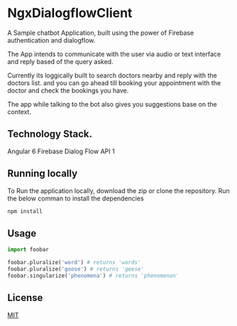 # NgxDialogflowClient

A Sample chatbot Application, built using the power of Firebase authentication and dialogflow.

The App intends to communicate with the user via audio or text interface and reply based of the query asked.

Currently its loggically built to search doctors nearby and reply with the doctors list. and you can go ahead till booking your appointment with the doctor and check the bookings you have.

The app while talking to the bot also gives you suggestions base on the context.

## Technology Stack.

Angular 6
Firebase
Dialog Flow API 1


## Running locally

To Run the application locally, download the zip or clone the repository. Run the below comman to install the dependencies

```bash
npm install
```

## Usage

```python
import foobar

foobar.pluralize('word') # returns 'words'
foobar.pluralize('goose') # returns 'geese'
foobar.singularize('phenomena') # returns 'phenomenon'
```



## License
[MIT](https://choosealicense.com/licenses/mit/)